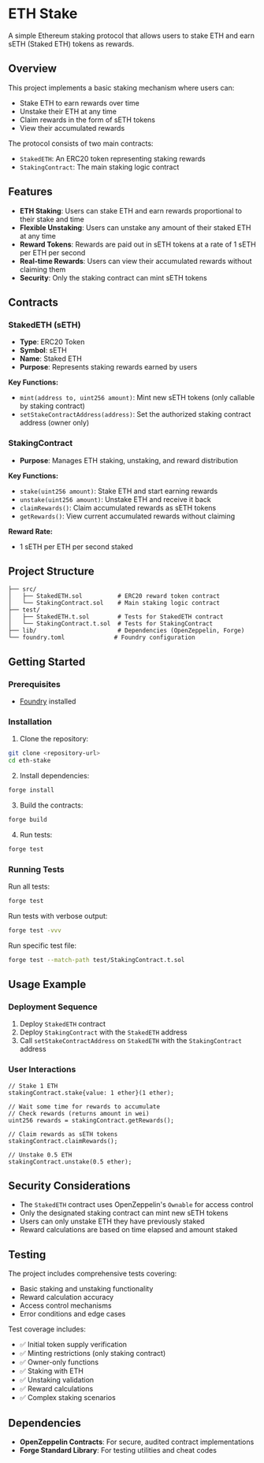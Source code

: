 # ETH Stake

A simple Ethereum staking protocol that allows users to stake ETH and earn sETH (Staked ETH) tokens as rewards.

## Overview

This project implements a basic staking mechanism where users can:
- Stake ETH to earn rewards over time
- Unstake their ETH at any time
- Claim rewards in the form of sETH tokens
- View their accumulated rewards

The protocol consists of two main contracts:
- `StakedETH`: An ERC20 token representing staking rewards
- `StakingContract`: The main staking logic contract

## Features

- **ETH Staking**: Users can stake ETH and earn rewards proportional to their stake and time
- **Flexible Unstaking**: Users can unstake any amount of their staked ETH at any time
- **Reward Tokens**: Rewards are paid out in sETH tokens at a rate of 1 sETH per ETH per second
- **Real-time Rewards**: Users can view their accumulated rewards without claiming them
- **Security**: Only the staking contract can mint sETH tokens

## Contracts

### StakedETH (sETH)
- **Type**: ERC20 Token
- **Symbol**: sETH
- **Name**: Staked ETH
- **Purpose**: Represents staking rewards earned by users

**Key Functions:**
- `mint(address to, uint256 amount)`: Mint new sETH tokens (only callable by staking contract)
- `setStakeContractAddress(address)`: Set the authorized staking contract address (owner only)

### StakingContract
- **Purpose**: Manages ETH staking, unstaking, and reward distribution

**Key Functions:**
- `stake(uint256 amount)`: Stake ETH and start earning rewards
- `unstake(uint256 amount)`: Unstake ETH and receive it back
- `claimRewards()`: Claim accumulated rewards as sETH tokens
- `getRewards()`: View current accumulated rewards without claiming

**Reward Rate:**
- 1 sETH per ETH per second staked

## Project Structure

```
├── src/
│   ├── StakedETH.sol          # ERC20 reward token contract
│   └── StakingContract.sol    # Main staking logic contract
├── test/
│   ├── StakedETH.t.sol        # Tests for StakedETH contract
│   └── StakingContract.t.sol  # Tests for StakingContract
├── lib/                       # Dependencies (OpenZeppelin, Forge)
└── foundry.toml              # Foundry configuration
```

## Getting Started

### Prerequisites

- [Foundry](https://book.getfoundry.sh/getting-started/installation) installed

### Installation

1. Clone the repository:
```bash
git clone <repository-url>
cd eth-stake
```

2. Install dependencies:
```bash
forge install
```

3. Build the contracts:
```bash
forge build
```

4. Run tests:
```bash
forge test
```

### Running Tests

Run all tests:
```bash
forge test
```

Run tests with verbose output:
```bash
forge test -vvv
```

Run specific test file:
```bash
forge test --match-path test/StakingContract.t.sol
```

## Usage Example

### Deployment Sequence

1. Deploy `StakedETH` contract
2. Deploy `StakingContract` with the `StakedETH` address
3. Call `setStakeContractAddress` on `StakedETH` with the `StakingContract` address

### User Interactions

```solidity
// Stake 1 ETH
stakingContract.stake{value: 1 ether}(1 ether);

// Wait some time for rewards to accumulate
// Check rewards (returns amount in wei)
uint256 rewards = stakingContract.getRewards();

// Claim rewards as sETH tokens
stakingContract.claimRewards();

// Unstake 0.5 ETH
stakingContract.unstake(0.5 ether);
```

## Security Considerations

- The `StakedETH` contract uses OpenZeppelin's `Ownable` for access control
- Only the designated staking contract can mint new sETH tokens
- Users can only unstake ETH they have previously staked
- Reward calculations are based on time elapsed and amount staked

## Testing

The project includes comprehensive tests covering:
- Basic staking and unstaking functionality
- Reward calculation accuracy
- Access control mechanisms
- Error conditions and edge cases

Test coverage includes:
- ✅ Initial token supply verification
- ✅ Minting restrictions (only staking contract)
- ✅ Owner-only functions
- ✅ Staking with ETH
- ✅ Unstaking validation
- ✅ Reward calculations
- ✅ Complex staking scenarios

## Dependencies

- **OpenZeppelin Contracts**: For secure, audited contract implementations
- **Forge Standard Library**: For testing utilities and cheat codes